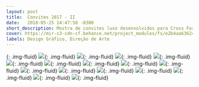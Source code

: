 ```yaml
---
layout: post
title:  Convites 2017 - II
date:   2018-05-25 14:47:50 -0300
short_description: Mostra de convites luxo desenvolvidos para Cross Formaturas no ano de 2017.
cover: https://mir-s3-cdn-cf.behance.net/project_modules/fs/e2b4aa63624621.5ab7dc588621c.png
labels: Design Gráfico, Direção de Arte
---
```

{: .img-fluid}
![](https://mir-s3-cdn-cf.behance.net/project_modules/fs/8a1f0963624621.5ab7dc5888158.png){: .img-fluid}
![](https://mir-s3-cdn-cf.behance.net/project_modules/fs/ec347963624621.5ab7dc5888906.png){: .img-fluid}
![](https://mir-s3-cdn-cf.behance.net/project_modules/fs/eb755f63624621.5ab7dc5888c9e.png){: .img-fluid}
![](https://mir-s3-cdn-cf.behance.net/project_modules/fs/f2d45863624621.5ab7dc5888467.png){: .img-fluid}
![](https://mir-s3-cdn-cf.behance.net/project_modules/fs/46ccd563624621.5ab7dc5887ac3.png){: .img-fluid}
![](https://mir-s3-cdn-cf.behance.net/project_modules/fs/9e1e8363624621.5ab7dc588717d.png){: .img-fluid}
![](https://mir-s3-cdn-cf.behance.net/project_modules/fs/75691863624621.5ab7dc5889465.png){: .img-fluid}
![](https://mir-s3-cdn-cf.behance.net/project_modules/fs/02cc7f63624621.5ab7dc5887620.png){: .img-fluid}
![](https://mir-s3-cdn-cf.behance.net/project_modules/fs/6512a263624621.5ab7dc5887e4d.png){: .img-fluid}
![](https://mir-s3-cdn-cf.behance.net/project_modules/fs/6484a763624621.5ab7dc58898de.png){: .img-fluid}
![](https://mir-s3-cdn-cf.behance.net/project_modules/fs/66079063624621.5ab7dc5886533.png){: .img-fluid}
![](https://mir-s3-cdn-cf.behance.net/project_modules/fs/be527763624621.5ab7dc5886dd9.png){: .img-fluid}
![](https://mir-s3-cdn-cf.behance.net/project_modules/fs/ecb91663624621.5ab7dc58868f9.png){: .img-fluid}
![](https://mir-s3-cdn-cf.behance.net/project_modules/fs/f297b063624621.5ab7dc5889152.png){: .img-fluid}
![](https://mir-s3-cdn-cf.behance.net/project_modules/fs/e2b4aa63624621.5ab7dc588621c.png){: .img-fluid}
![](https://mir-s3-cdn-cf.behance.net/project_modules/fs/49ed3f63624621.5ab7dc5885ec4.png){: .img-fluid}




